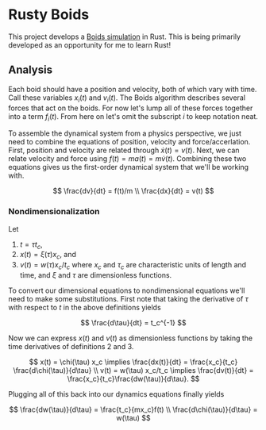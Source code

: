 # Rusty Boids

This project develops a [Boids simulation](https://en.wikipedia.org/wiki/Boids) in Rust.  This is being primarily developed as an opportunity for me to learn Rust!

## Analysis

Each boid should have a position and velocity, both of which vary with time.  Call these variables $x_i(t)$ and $v_i(t)$.  The Boids algorithm describes several forces that act on the boids.  For now let's lump all of these forces together into a term $f_i(t)$.  From here on let's omit the subscript $i$ to keep notation neat.

To assemble the dynamical system from a physics perspective, we just need to combine the equations of position, velocity and force/accerlation.  First, position and velocity are related through $\dot{x}(t) = v(t)$.  Next, we can relate velocity and force using $f(t) = ma(t) = m\dot{v}(t)$.  Combining these two equations gives us the first-order dynamical system that we'll be working with.

$$
\frac{dv}{dt} = f(t)/m \\
\frac{dx}{dt} = v(t)
$$

### Nondimensionalization

Let 
1. $t = \tau t_c$,
2. $x(t) = \xi(\tau) x_c$, and
3. $v(t) = w(\tau) x_c/t_c$
where $x_c$ and $\tau_c$ are characteristic units of length and time, and $\xi$ and $\tau$ are dimensionless functions.  

To convert our dimensional equations to nondimensional equations we'll need to make some substitutions.  First note that taking the derivative of $\tau$ with respect to $t$ in the above definitions yields

$$
\frac{d\tau}{dt} = t_c^{-1}
$$

Now we can express $x(t)$ and $v(t)$ as dimensionless functions by taking the time derivatives of definitions 2 and 3.

$$
x(t) = \chi(\tau) x_c
    \implies \frac{dx(t)}{dt} = \frac{x_c}{t_c} \frac{d\chi(\tau)}{d\tau} \\
v(t) = w(\tau) x_c/t_c 
    \implies \frac{dv(t)}{dt} = \frac{x_c}{t_c}\frac{dw(\tau)}{d\tau}.
$$

Plugging all of this back into our dynamics equations finally yields

$$
\frac{dw(\tau)}{d\tau} = \frac{t_c}{mx_c}f(t) \\
\frac{d\chi(\tau)}{d\tau} = w(\tau)
$$